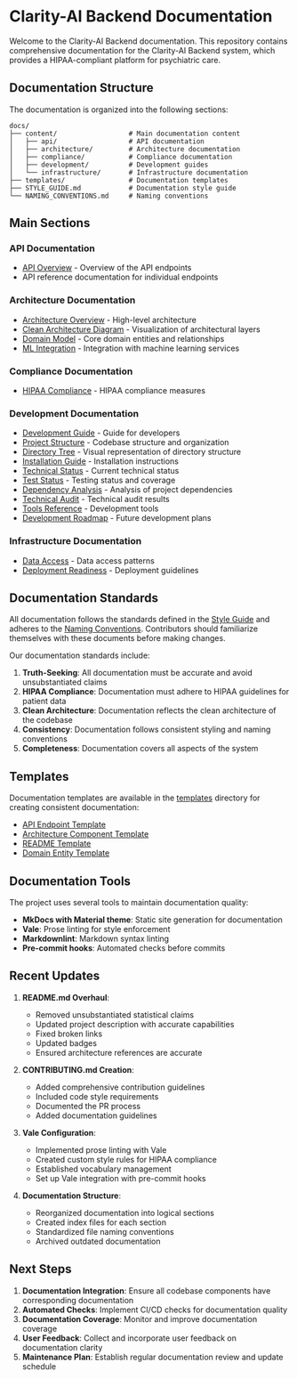 # Clarity-AI Backend Documentation

Welcome to the Clarity-AI Backend documentation. This repository contains comprehensive documentation for the Clarity-AI Backend system, which provides a HIPAA-compliant platform for psychiatric care.

## Documentation Structure

The documentation is organized into the following sections:

```
docs/
├── content/                  # Main documentation content
│   ├── api/                  # API documentation
│   ├── architecture/         # Architecture documentation
│   ├── compliance/           # Compliance documentation
│   ├── development/          # Development guides
│   └── infrastructure/       # Infrastructure documentation
├── templates/                # Documentation templates
├── STYLE_GUIDE.md            # Documentation style guide
└── NAMING_CONVENTIONS.md     # Naming conventions
```

## Main Sections

### API Documentation

- [API Overview](./content/api/README.md) - Overview of the API endpoints
- API reference documentation for individual endpoints

### Architecture Documentation

- [Architecture Overview](./content/architecture/README.md) - High-level architecture
- [Clean Architecture Diagram](./content/architecture/clean_architecture_diagram.md) - Visualization of architectural layers
- [Domain Model](./content/architecture/domain_model.md) - Core domain entities and relationships
- [ML Integration](./content/architecture/ml_integration.md) - Integration with machine learning services

### Compliance Documentation

- [HIPAA Compliance](./content/compliance/README.md) - HIPAA compliance measures

### Development Documentation

- [Development Guide](./content/development/README.md) - Guide for developers
- [Project Structure](./content/development/project_structure.md) - Codebase structure and organization
- [Directory Tree](./content/development/directory_tree.md) - Visual representation of directory structure
- [Installation Guide](./content/development/installation_guide.md) - Installation instructions
- [Technical Status](./content/development/technical_status.md) - Current technical status
- [Test Status](./content/development/test_status.md) - Testing status and coverage
- [Dependency Analysis](./content/development/dependency_analysis.md) - Analysis of project dependencies
- [Technical Audit](./content/development/technical_audit.md) - Technical audit results
- [Tools Reference](./content/development/tools_reference.md) - Development tools
- [Development Roadmap](./content/development/roadmap.md) - Future development plans

### Infrastructure Documentation

- [Data Access](./content/infrastructure/README.md) - Data access patterns
- [Deployment Readiness](./content/infrastructure/deployment_readiness.md) - Deployment guidelines

## Documentation Standards

All documentation follows the standards defined in the [Style Guide](./STYLE_GUIDE.md) and adheres to the [Naming Conventions](./NAMING_CONVENTIONS.md). Contributors should familiarize themselves with these documents before making changes.

Our documentation standards include:

1. **Truth-Seeking**: All documentation must be accurate and avoid unsubstantiated claims
2. **HIPAA Compliance**: Documentation must adhere to HIPAA guidelines for patient data
3. **Clean Architecture**: Documentation reflects the clean architecture of the codebase
4. **Consistency**: Documentation follows consistent styling and naming conventions
5. **Completeness**: Documentation covers all aspects of the system

## Templates

Documentation templates are available in the [templates](./templates) directory for creating consistent documentation:

- [API Endpoint Template](./templates/API_ENDPOINT_TEMPLATE.md)
- [Architecture Component Template](./templates/ARCHITECTURE_COMPONENT_TEMPLATE.md)
- [README Template](./templates/README_TEMPLATE.md)
- [Domain Entity Template](./templates/DOMAIN_ENTITY_TEMPLATE.md)

## Documentation Tools

The project uses several tools to maintain documentation quality:

- **MkDocs with Material theme**: Static site generation for documentation
- **Vale**: Prose linting for style enforcement
- **Markdownlint**: Markdown syntax linting
- **Pre-commit hooks**: Automated checks before commits

## Recent Updates

1. **README.md Overhaul**:
   - Removed unsubstantiated statistical claims
   - Updated project description with accurate capabilities
   - Fixed broken links
   - Updated badges
   - Ensured architecture references are accurate

2. **CONTRIBUTING.md Creation**:
   - Added comprehensive contribution guidelines
   - Included code style requirements
   - Documented the PR process
   - Added documentation guidelines

3. **Vale Configuration**:
   - Implemented prose linting with Vale
   - Created custom style rules for HIPAA compliance
   - Established vocabulary management
   - Set up Vale integration with pre-commit hooks

4. **Documentation Structure**:
   - Reorganized documentation into logical sections
   - Created index files for each section
   - Standardized file naming conventions
   - Archived outdated documentation

## Next Steps

1. **Documentation Integration**: Ensure all codebase components have corresponding documentation
2. **Automated Checks**: Implement CI/CD checks for documentation quality
3. **Documentation Coverage**: Monitor and improve documentation coverage
4. **User Feedback**: Collect and incorporate user feedback on documentation clarity
5. **Maintenance Plan**: Establish regular documentation review and update schedule